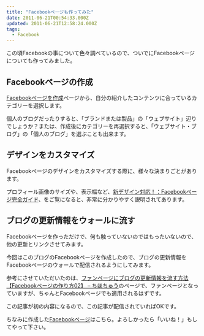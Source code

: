 ```yaml
---
title: "Facebookページも作ってみた"
date: 2011-06-21T00:54:33.000Z
updated: 2011-06-21T12:58:24.000Z
tags: 
  - Facebook
---
```



この頃Facebookの事について色々調べているので、ついでにFacebookページについても作ってみました。


## Facebookページの作成

[Facebookページを作成](http://www.facebook.com/pages/create.php)ページから、自分の紹介したコンテンツに合っているカテゴリーを選択します。

個人のブログだったりすると、「ブランドまたは製品」の「ウェブサイト」辺りでしょうか？または、作成後にカテゴリーを再選択すると、「ウェブサイト・ブログ」の「個人のブログ」を選ぶことも出来ます。


## デザインをカスタマイズ

Facebookページのデザインをカスタマイズする際に、様々な決まりごとがあります。

プロフィール画像のサイズや、表示幅など、[新デザイン対応！：Facebookページ完全ガイド](http://socialmediaexperience.jp/2827)、をご覧になると、非常に分かりやすく説明されてあります。


## ブログの更新情報をウォールに流す

Facebookページを作っただけで、何も触っていないのではもったいないので、他の更新とリンクさせてみます。

今回はこのブログのFacebookページを作成したので、ブログの更新情報をFacebookページのウォールで配信されるようにしてみます。

参考にさせていただいたのは、[ファンページにブログの更新情報を流す方法【Facebookページの作り方02】 – ちほちゅう](http://webdirector.livedoor.biz/archives/52438624.html)のページで、ファンページとなっていますが、ちゃんとFacebookページでも適用されるはずです。

この記事が初の内容になるので、この記事が配信されていればOKです。

ちなみに作成した[Facebookページ](http://www.facebook.com/pages/SUSH-i-LOG%E5%AF%BF%E5%8F%B8%E9%8C%B2/223486834337242)はこちら。よろしかったら「いいね！」もしてやって下さい。


